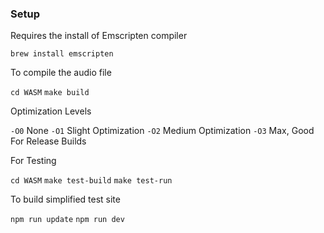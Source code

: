 ### Setup

Requires the install of Emscripten compiler

`brew install emscripten`

To compile the audio file

`cd WASM`
`make build`

Optimization Levels

`-O0` None
`-O1` Slight Optimization
`-O2` Medium Optimization
`-O3` Max, Good For Release Builds

For Testing

`cd WASM`
`make test-build`
`make test-run`

To build simplified test site

`npm run update`
`npm run dev`